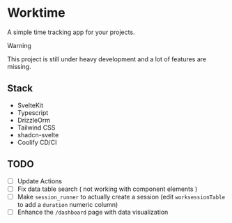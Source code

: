 # Worktime

A simple time tracking app for your projects.

> [!WARNING]
> This project is still under heavy development and a lot of features are missing.

## Stack

- SvelteKit
- Typescript
- DrizzleOrm
- Tailwind CSS
- shadcn-svelte
- Coolify CD/CI

## TODO

- [ ] Update Actions
- [ ] Fix data table search ( not working with component elements )
- [ ] Make `session_runner` to actually create a session (edit `worksessionTable` to add a `duration` numeric column)
- [ ] Enhance the `/dashboard` page with data visualization
